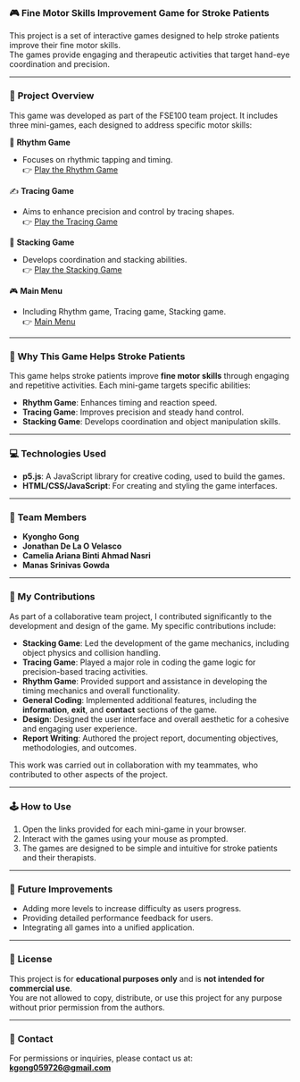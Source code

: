 ### 🎮 Fine Motor Skills Improvement Game for Stroke Patients
This project is a set of interactive games designed to help stroke patients improve their fine motor skills.  
The games provide engaging and therapeutic activities that target hand-eye coordination and precision.

---

### 📝 **Project Overview**
This game was developed as part of the FSE100 team project. It includes three mini-games, each designed to address specific motor skills:

🎵 **Rhythm Game** 
- Focuses on rhythmic tapping and timing.  
  👉 [Play the Rhythm Game](https://editor.p5js.org/camelia02/full/Bo16jSo_Z)

✍️ **Tracing Game** 
- Aims to enhance precision and control by tracing shapes.  
  👉 [Play the Tracing Game](https://editor.p5js.org/camelia02/full/98A_LKVnm)

🧱 **Stacking Game** 
- Develops coordination and stacking abilities.  
  👉 [Play the Stacking Game](https://editor.p5js.org/kgong12/full/vx6mXN2r3)

🎮 **Main Menu**
- Including Rhythm game, Tracing game, Stacking game.  
  👉 [Main Menu](https://editor.p5js.org/manas__1404/full/48Gid6pnb)

---


### 🧠 Why This Game Helps Stroke Patients
This game helps stroke patients improve **fine motor skills** through engaging and repetitive activities. Each mini-game targets specific abilities:  
- **Rhythm Game**: Enhances timing and reaction speed.  
- **Tracing Game**: Improves precision and steady hand control.  
- **Stacking Game**: Develops coordination and object manipulation skills.

---


### 💻 **Technologies Used**
- **p5.js**: A JavaScript library for creative coding, used to build the games.
- **HTML/CSS/JavaScript**: For creating and styling the game interfaces.

---


### 👥 **Team Members**
- **Kyongho Gong**  
- **Jonathan De La O Velasco**  
- **Camelia Ariana Binti Ahmad Nasri**  
- **Manas Srinivas Gowda**  

---

### 👤 My Contributions
As part of a collaborative team project, I contributed significantly to the development and design of the game. My specific contributions include:

- **Stacking Game**: Led the development of the game mechanics, including object physics and collision handling.  
- **Tracing Game**: Played a major role in coding the game logic for precision-based tracing activities.  
- **Rhythm Game**: Provided support and assistance in developing the timing mechanics and overall functionality.  
- **General Coding**: Implemented additional features, including the **information**, **exit**, and **contact** sections of the game.  
- **Design**: Designed the user interface and overall aesthetic for a cohesive and engaging user experience.  
- **Report Writing**: Authored the project report, documenting objectives, methodologies, and outcomes.  

This work was carried out in collaboration with my teammates, who contributed to other aspects of the project.

---


### 🕹️ **How to Use**
1. Open the links provided for each mini-game in your browser.
2. Interact with the games using your mouse as prompted.
3. The games are designed to be simple and intuitive for stroke patients and their therapists.

---


### 🚀 **Future Improvements**
- Adding more levels to increase difficulty as users progress.
- Providing detailed performance feedback for users.
- Integrating all games into a unified application.

---


### 📜 **License**
This project is for **educational purposes only** and is **not intended for commercial use**.  
You are not allowed to copy, distribute, or use this project for any purpose without prior permission from the authors.  

---


### 📧 **Contact**
For permissions or inquiries, please contact us at: **kgong059726@gmail.com**

